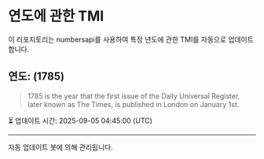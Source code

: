 
# 연도에 관한 TMI

이 리포지토리는 numbersapi를 사용하여 특정 년도에 관한 TMI를 자동으로 업데이트합니다.

## 연도: (1785)
> 1785 is the year that the first issue of the Daily Universal Register, later known as The Times, is published in London on January 1st.

⏳ 업데이트 시간: 2025-09-05 04:45:00 (UTC)

---
자동 업데이트 봇에 의해 관리됩니다.
